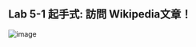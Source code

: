 ## Lab 5-1 起手式: 訪問 Wikipedia文章！
![image](https://github.com/MinChunXie/WorkM/assets/100060507/d0b07978-1e00-4557-96d2-1b3f49b101c6)

